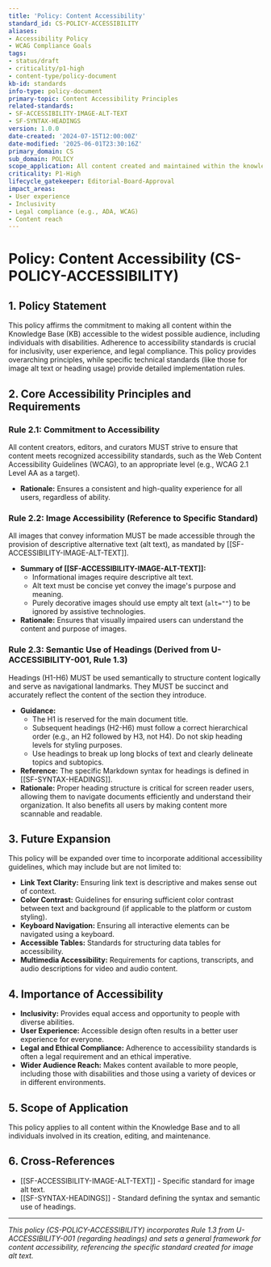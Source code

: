 ```yaml
---
title: 'Policy: Content Accessibility'
standard_id: CS-POLICY-ACCESSIBILITY
aliases:
- Accessibility Policy
- WCAG Compliance Goals
tags:
- status/draft
- criticality/p1-high
- content-type/policy-document
kb-id: standards
info-type: policy-document
primary-topic: Content Accessibility Principles
related-standards:
- SF-ACCESSIBILITY-IMAGE-ALT-TEXT
- SF-SYNTAX-HEADINGS
version: 1.0.0
date-created: '2024-07-15T12:00:00Z'
date-modified: '2025-06-01T23:30:16Z'
primary_domain: CS
sub_domain: POLICY
scope_application: All content created and maintained within the knowledge base, aiming to ensure accessibility for all users, including those with disabilities.
criticality: P1-High
lifecycle_gatekeeper: Editorial-Board-Approval
impact_areas:
- User experience
- Inclusivity
- Legal compliance (e.g., ADA, WCAG)
- Content reach
---
```


# Policy: Content Accessibility (CS-POLICY-ACCESSIBILITY)

## 1. Policy Statement

This policy affirms the commitment to making all content within the Knowledge Base (KB) accessible to the widest possible audience, including individuals with disabilities. Adherence to accessibility standards is crucial for inclusivity, user experience, and legal compliance. This policy provides overarching principles, while specific technical standards (like those for image alt text or heading usage) provide detailed implementation rules.

## 2. Core Accessibility Principles and Requirements

### Rule 2.1: Commitment to Accessibility
All content creators, editors, and curators MUST strive to ensure that content meets recognized accessibility standards, such as the Web Content Accessibility Guidelines (WCAG), to an appropriate level (e.g., WCAG 2.1 Level AA as a target).
*   **Rationale:** Ensures a consistent and high-quality experience for all users, regardless of ability.

### Rule 2.2: Image Accessibility (Reference to Specific Standard)
All images that convey information MUST be made accessible through the provision of descriptive alternative text (alt text), as mandated by [[SF-ACCESSIBILITY-IMAGE-ALT-TEXT]].
*   **Summary of [[SF-ACCESSIBILITY-IMAGE-ALT-TEXT]]:**
    *   Informational images require descriptive alt text.
    *   Alt text must be concise yet convey the image's purpose and meaning.
    *   Purely decorative images should use empty alt text (`alt=""`) to be ignored by assistive technologies.
*   **Rationale:** Ensures that visually impaired users can understand the content and purpose of images.

### Rule 2.3: Semantic Use of Headings (Derived from U-ACCESSIBILITY-001, Rule 1.3)
Headings (H1-H6) MUST be used semantically to structure content logically and serve as navigational landmarks. They MUST be succinct and accurately reflect the content of the section they introduce.
*   **Guidance:**
    *   The H1 is reserved for the main document title.
    *   Subsequent headings (H2-H6) must follow a correct hierarchical order (e.g., an H2 followed by H3, not H4). Do not skip heading levels for styling purposes.
    *   Use headings to break up long blocks of text and clearly delineate topics and subtopics.
*   **Reference:** The specific Markdown syntax for headings is defined in [[SF-SYNTAX-HEADINGS]].
*   **Rationale:** Proper heading structure is critical for screen reader users, allowing them to navigate documents efficiently and understand their organization. It also benefits all users by making content more scannable and readable.

## 3. Future Expansion

This policy will be expanded over time to incorporate additional accessibility guidelines, which may include but are not limited to:

*   **Link Text Clarity:** Ensuring link text is descriptive and makes sense out of context.
*   **Color Contrast:** Guidelines for ensuring sufficient color contrast between text and background (if applicable to the platform or custom styling).
*   **Keyboard Navigation:** Ensuring all interactive elements can be navigated using a keyboard.
*   **Accessible Tables:** Standards for structuring data tables for accessibility.
*   **Multimedia Accessibility:** Requirements for captions, transcripts, and audio descriptions for video and audio content.

## 4. Importance of Accessibility

*   **Inclusivity:** Provides equal access and opportunity to people with diverse abilities.
*   **User Experience:** Accessible design often results in a better user experience for everyone.
*   **Legal and Ethical Compliance:** Adherence to accessibility standards is often a legal requirement and an ethical imperative.
*   **Wider Audience Reach:** Makes content available to more people, including those with disabilities and those using a variety of devices or in different environments.

## 5. Scope of Application

This policy applies to all content within the Knowledge Base and to all individuals involved in its creation, editing, and maintenance.

## 6. Cross-References
- [[SF-ACCESSIBILITY-IMAGE-ALT-TEXT]] - Specific standard for image alt text.
- [[SF-SYNTAX-HEADINGS]] - Standard defining the syntax and semantic use of headings.

---
*This policy (CS-POLICY-ACCESSIBILITY) incorporates Rule 1.3 from U-ACCESSIBILITY-001 (regarding headings) and sets a general framework for content accessibility, referencing the specific standard created for image alt text.*
